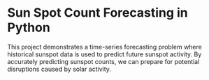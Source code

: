 # Sun Spot Count Forecasting in Python
 This project demonstrates a time-series forecasting problem where historical sunspot data is used to predict future sunspot activity. By accurately predicting sunspot counts, we can prepare for potential disruptions caused by solar activity.
